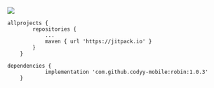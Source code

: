 [![](https://jitpack.io/v/codyy-mobile/robin.svg)](https://jitpack.io/#codyy-mobile/robin)

```
allprojects {
		repositories {
			...
			maven { url 'https://jitpack.io' }
		}
	}
```

```
dependencies {
	        implementation 'com.github.codyy-mobile:robin:1.0.3'
	}
```
